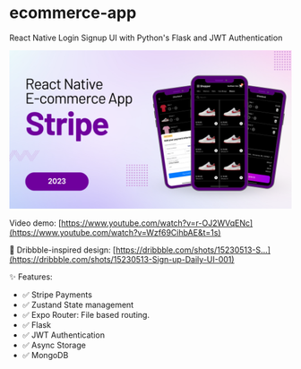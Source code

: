 # ecommerce-app

React Native Login Signup UI with Python's Flask and JWT Authentication

![Project Demo](https://github.com/sudheersuri/ecommerce-app/blob/main/demo.png)

Video demo:
[https://www.youtube.com/watch?v=r-OJ2WVqENc](https://www.youtube.com/watch?v=Wzf69CihbAE&t=1s)


🎨 Dribbble-inspired design: 
[https://dribbble.com/shots/15230513-S...](https://dribbble.com/shots/15230513-Sign-up-Daily-UI-001)

✨ Features:
- ✅ Stripe Payments
- ✅ Zustand State management
- ✅ Expo Router: File based routing.
- ✅ Flask 
- ✅ JWT Authentication
- ✅ Async Storage
- ✅ MongoDB
